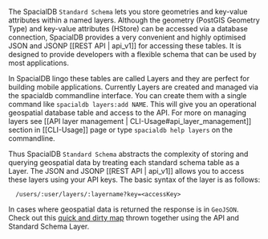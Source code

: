 
The SpacialDB `Standard Schema` lets you store geometries and key-value attributes within a named layers. Although the geometry (PostGIS Geometry Type) and key-value attributes (HStore) can be accessed via a database connection, SpacialDB provides a very convenient and highly optimised JSON and JSONP [[REST API | api_v1]] for accessing these tables. It is designed to provide developers with a flexible schema that can be used by most applications.

In SpacialDB lingo these tables are called Layers and they are perfect for building mobile applications. Currently Layers are created and managed via the spacialdb commandline interface. You can create them with a single command like `spacialdb layers:add NAME`. This will give you an operational geospatial database table and access to the API. For more on managing layers see [[API layer management | CLI-Usage#api_layer_management]] section in [[CLI-Usage]] page or type `spacialdb help layers` on the commandline.

Thus SpacialDB `Standard Schema` abstracts the complexity of storing and querying geospatial data by treating each standard schema table as a Layer. The JSON and JSONP [[REST API | api_v1]] allows you to access these layers using your API keys. The basic syntax of the layer is as follows:

      /users/:user/layers/:layername?key=<accessKey>

In cases where geospatial data is returned the response is in `GeoJSON`. Check out this [quick and dirty map](http://jsfiddle.net/sabman/n85Qr/9/) thrown together using the API and Standard Schema Layer.
